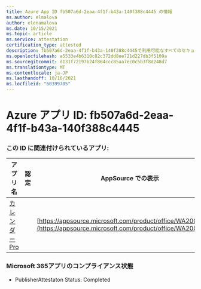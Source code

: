 ```yaml
---
title: Azure App ID fb507a6d-2eaa-4f1f-b43a-140f388c4445 の情報
ms.author: elmalova
author: elenamalova
ms.date: 10/15/2021
ms.topic: article
ms.service: attestation
certification_type: attested
description: fb507a6d-2eaa-4f1f-b43a-140f388c4445で利用可能なすべてのセキュリティおよびコンプライアンス情報。
ms.openlocfilehash: a5533e4b6310c82c372dd8ee721d227db3f5109a
ms.sourcegitcommit: d131f72197b24f864ccc85aa7ec0c5b3f8d248d7
ms.translationtype: MT
ms.contentlocale: ja-JP
ms.lasthandoff: 10/16/2021
ms.locfileid: "60399705"
---
```

# <a name="azure-app-id-fb507a6d-2eaa-4f1f-b43a-140f388c4445"></a>Azure アプリ ID: fb507a6d-2eaa-4f1f-b43a-140f388c4445


### <a name="apps-associated-with-this-id"></a>この ID に関連付けられているアプリ:
| **アプリ名** | **認定** | **AppSource での表示** |
|--------------|---------------|-----------------------|
| [カレンダー Pro](https://docs.microsoft.com/microsoft-365-app-certification/forward/WA200002152) |  | [https://appsource.microsoft.com/product/office/WA200002152](https://appsource.microsoft.com/product/office/WA200002152) |

### <a name="microsoft-365-app-compliance-status"></a>Microsoft 365アプリのコンプライアンス状態
- PublisherAttestaton Status: Completed
